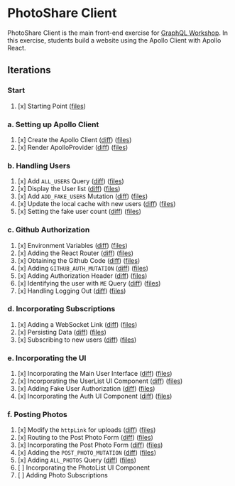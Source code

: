 PhotoShare Client
===============
PhotoShare Client is the main front-end  exercise for [GraphQL Workshop](https://www.graphqlworkshop.com). In this exercise, students build a website using the Apollo Client with Apollo React.

Iterations
---------------

### Start

1. [x] Starting Point ([files](https://github.com/graphqlworkshop/photo-share-client/tree/start))

### a. Setting up Apollo Client

1. [x] Create the Apollo Client ([diff](https://github.com/graphqlworkshop/photo-share-client/compare/start...step-a1)) ([files](https://github.com/graphqlworkshop/photo-share-client/tree/start))
2. [x] Render ApolloProvider ([diff](https://github.com/graphqlworkshop/photo-share-client/compare/step-a1...step-a2)) ([files](https://github.com/graphqlworkshop/photo-share-client/tree/step-a2))

### b. Handling Users

1. [x] Add `ALL_USERS` Query ([diff](https://github.com/graphqlworkshop/photo-share-client/compare/step-a2...step-b1)) ([files](https://github.com/graphqlworkshop/photo-share-client/tree/step-b1))
2. [x] Display the User list ([diff](https://github.com/graphqlworkshop/photo-share-client/compare/step-b1...step-b2)) ([files](https://github.com/graphqlworkshop/photo-share-client/tree/b2))
3. [x] Add `ADD_FAKE_USERS` Mutation ([diff](https://github.com/graphqlworkshop/photo-share-client/compare/step-b2...step-b3)) ([files](https://github.com/graphqlworkshop/photo-share-client/tree/step-b3))
4. [x] Update the local cache with new users ([diff](https://github.com/graphqlworkshop/photo-share-client/compare/step-b3...step-b4)) ([files](https://github.com/graphqlworkshop/photo-share-client/tree/step-b4))
5. [x] Setting the fake user count ([diff](https://github.com/graphqlworkshop/photo-share-client/compare/step-b4...step-b5)) ([files](https://github.com/graphqlworkshop/photo-share-client/tree/step-b5))

### c. Github Authorization

1. [x] Environment Variables ([diff](https://github.com/graphqlworkshop/photo-share-client/compare/step-b5...step-c1)) ([files](https://github.com/graphqlworkshop/photo-share-client/tree/step-c1))
2. [x] Adding the React Router ([diff](https://github.com/graphqlworkshop/photo-share-client/compare/step-c1...step-c2)) ([files](https://github.com/graphqlworkshop/photo-share-client/tree/step-c2))
3. [x] Obtaining the Github Code ([diff](https://github.com/graphqlworkshop/photo-share-client/compare/step-c2...step-c3)) ([files](https://github.com/graphqlworkshop/photo-share-client/tree/step-c3))
4. [x] Adding `GITHUB_AUTH_MUTATION` ([diff](https://github.com/graphqlworkshop/photo-share-client/compare/step-c3...step-c4)) ([files](https://github.com/graphqlworkshop/photo-share-client/tree/step-c4))
5. [x] Adding Authorization Header ([diff](https://github.com/graphqlworkshop/photo-share-client/compare/step-c4...step-c5)) ([files](https://github.com/graphqlworkshop/photo-share-client/tree/step-c5))
6. [x] Identifying the user with `ME` Query  ([diff](https://github.com/graphqlworkshop/photo-share-client/compare/step-c5...step-c6)) ([files](https://github.com/graphqlworkshop/photo-share-client/tree/step-c6))
7. [x] Handling Logging Out ([diff](https://github.com/graphqlworkshop/photo-share-client/compare/step-c6...step-c7)) ([files](https://github.com/graphqlworkshop/photo-share-client/tree/step-c7))

### d. Incorporating Subscriptions

1. [x] Adding a WebSocket Link ([diff](https://github.com/graphqlworkshop/photo-share-client/compare/step-c7...step-d1)) ([files](https://github.com/graphqlworkshop/photo-share-client/tree/d1))
2. [x] Persisting Data ([diff](https://github.com/graphqlworkshop/photo-share-client/compare/step-d1...step-d2)) ([files](https://github.com/graphqlworkshop/photo-share-client/tree/d2))
3. [x] Subscribing to new users ([diff](https://github.com/graphqlworkshop/photo-share-client/compare/step-d2...step-d3)) ([files](https://github.com/graphqlworkshop/photo-share-client/tree/d3))

### e. Incorporating the UI

1. [x] Incorporating the Main User Interface ([diff](https://github.com/graphqlworkshop/photo-share-client/compare/step-d3...step-e1)) ([files](https://github.com/graphqlworkshop/photo-share-client/tree/step-e1))
2. [x] Incorporating the UserList UI Component ([diff](https://github.com/graphqlworkshop/photo-share-client/compare/step-e1...step-e2)) ([files](https://github.com/graphqlworkshop/photo-share-client/tree/step-e2))
3. [x] Adding Fake User Authorization ([diff](https://github.com/graphqlworkshop/photo-share-client/compare/step-e2...step-e3)) ([files](https://github.com/graphqlworkshop/photo-share-client/tree/step-e3))
4. [x] Incorporating the Auth UI Component ([diff](https://github.com/graphqlworkshop/photo-share-client/compare/step-e3...step-e4)) ([files](https://github.com/graphqlworkshop/photo-share-client/tree/step-e4))

### f. Posting Photos

1. [x] Modify the `httpLink` for uploads ([diff](https://github.com/graphqlworkshop/photo-share-client/compare/step-e4...step-f1)) ([files](https://github.com/graphqlworkshop/photo-share-client/tree/step-f1))
2. [x] Routing to the Post Photo Form ([diff](https://github.com/graphqlworkshop/photo-share-client/compare/step-f1...step-f2)) ([files](https://github.com/graphqlworkshop/photo-share-client/tree/step-f2))
3. [x] Incorporating the Post Photo Form ([diff](https://github.com/graphqlworkshop/photo-share-client/compare/step-f2...step-f3)) ([files](https://github.com/graphqlworkshop/photo-share-client/tree/step-f3))
4. [x] Adding the `POST_PHOTO_MUTATION` ([diff](https://github.com/graphqlworkshop/photo-share-client/compare/step-f3...step-f4)) ([files](https://github.com/graphqlworkshop/photo-share-client/tree/step-f4))
5. [x] Adding `ALL_PHOTOS` Query ([diff](https://github.com/graphqlworkshop/photo-share-client/compare/step-f4...step-f5)) ([files](https://github.com/graphqlworkshop/photo-share-client/tree/step-f5))
6. [ ] Incorporating the PhotoList UI Component
7. [ ] Adding Photo Subscriptions
